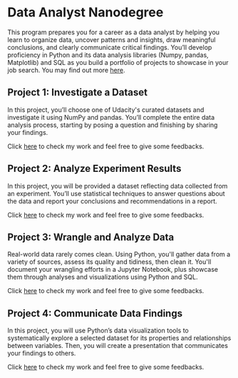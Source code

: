 # Data Analyst Nanodegree

This program prepares you for a career as a data analyst by helping you learn to organize data, uncover
patterns and insights, draw meaningful conclusions, and clearly communicate critical findings. You’ll develop
proficiency in Python and its data analysis libraries (Numpy, pandas, Matplotlib) and SQL as you build a
portfolio of projects to showcase in your job search. You may find out more [here](https://www.udacity.com/course/data-analyst-nanodegree--nd002).

## Project 1: Investigate a Dataset

In this project, you’ll choose one of Udacity's curated datasets and investigate it using NumPy and pandas.
You’ll complete the entire data analysis process, starting by posing a question and finishing by sharing your
findings.

Click [here](https://github.com/Kennedy0904/Udacity-Data-Analyst-Nanodegree/tree/master/Project/Investigate_Dataset) to check my work and feel free to give some feedbacks.

## Project 2: Analyze Experiment Results

In this project, you will be provided a dataset reflecting data collected from an experiment. You’ll use statistical techniques to answer questions about the data and report your conclusions and recommendations in a report.

Click [here](https://github.com/Kennedy0904/Udacity-Data-Analyst-Nanodegree/tree/master/Project%20Analyze_AB_Test_Results) to check my work and feel free to give some feedbacks.

## Project 3: Wrangle and Analyze Data

Real-world data rarely comes clean. Using Python, you'll gather data from a variety of sources, assess its quality and tidiness, then clean it. You'll document your wrangling efforts in a Jupyter Notebook, plus showcase them through analyses and visualizations using Python and SQL. 

Click [here](https://github.com/Kennedy0904/Udacity-Data-Analyst-Nanodegree/tree/master/Project%20Wrangle_Analyze_Data) to check my work and feel free to give some feedbacks.

## Project 4: Communicate Data Findings

In this project, you will use Python’s data visualization tools to systematically explore a selected dataset for
its properties and relationships between variables. Then, you will create a presentation that communicates
your findings to others.

Click [here](https://github.com/Kennedy0904/Udacity-Data-Analyst-Nanodegree/tree/master/Project%20Communicate_Data_Findings) to check my work and feel free to give some feedbacks.
